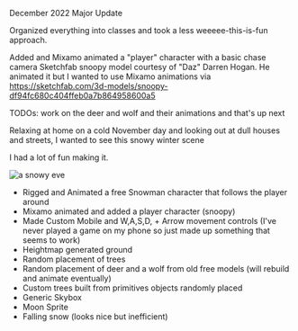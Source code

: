 December 2022 Major Update

Organized everything into classes and took a less weeeee-this-is-fun approach.

Added and Mixamo animated a "player" character with a basic chase camera
Sketchfab snoopy model courtesy of "Daz" Darren Hogan.  He animated it but
I wanted to use Mixamo animations
via https://sketchfab.com/3d-models/snoopy-df94fc680c404ffeb0a7b864958600a5

TODOs: work on the deer and wolf and their animations and that's up next

Relaxing at home on a cold November day and looking out at dull houses and streets, I wanted to see this snowy winter scene

I had a lot of fun making it.

![a snowy eve](https://kellycode.github.io/winters_eve/screen_shot.png)

- Rigged and Animated a free Snowman character that follows the player around
- Mixamo animated and added a player character (snoopy)
- Made Custom Mobile and W,A,S,D, + Arrow movement controls (I've never played a game on my phone so just made up something that seems to work)
- Heightmap generated ground
- Random placement of trees
- Random placement of deer and a wolf from old free models (will rebuild and animate eventually)
- Custom trees built from primitives objects randomly placed
- Generic Skybox
- Moon Sprite
- Falling snow (looks nice but inefficient)
